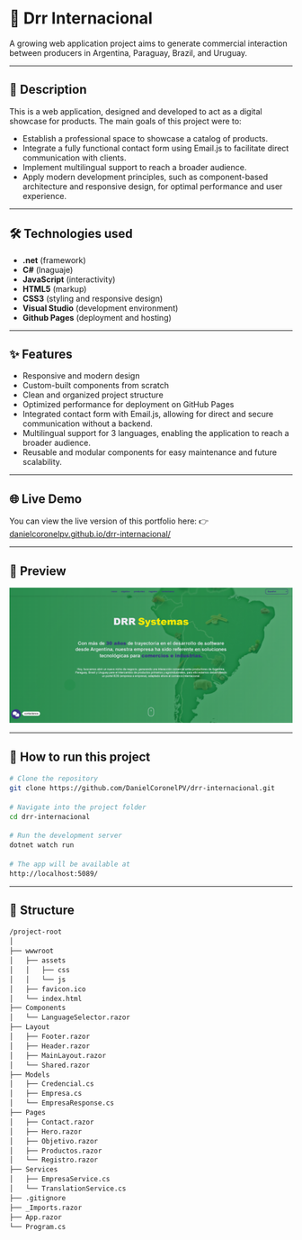# 💼 Drr Internacional

A growing web application project aims to generate commercial interaction between producers in Argentina, Paraguay, Brazil, and Uruguay. 

---

## 📌 Description
This is a web application, designed and developed to act as a digital showcase for products.
The main goals of this project were to:
- Establish a professional space to showcase a catalog of products.
- Integrate a fully functional contact form using Email.js to facilitate direct communication with clients.
- Implement multilingual support to reach a broader audience.
- Apply modern development principles, such as component-based architecture and responsive design, for optimal performance and user experience.

---

## 🛠 Technologies used
- **.net** (framework)
- **C#** (lnaguaje)
- **JavaScript** (interactivity)  
- **HTML5** (markup)  
- **CSS3** (styling and responsive design)  
- **Visual Studio** (development environment)  
- **Github Pages** (deployment and hosting)  

---

## ✨ Features
- Responsive and modern design
- Custom-built components from scratch
- Clean and organized project structure
- Optimized performance for deployment on GitHub Pages
- Integrated contact form with Email.js, allowing for direct and secure communication without a backend.
- Multilingual support for 3 languages, enabling the application to reach a broader audience.
- Reusable and modular components for easy maintenance and future scalability.

---

## 🌐 Live Demo
You can view the live version of this portfolio here:
👉 [danielcoronelpv.github.io/drr-internacional/](https://danielcoronelpv.github.io/drr-internacional/)

---

## 📸 Preview
![Hero drr-internacional Screenshot](wwwroot/assets/Screenshot-drr-internacional.png)

---

## 🚀 How to run this project
```bash
# Clone the repository
git clone https://github.com/DanielCoronelPV/drr-internacional.git

# Navigate into the project folder
cd drr-internacional

# Run the development server
dotnet watch run

# The app will be available at
http://localhost:5089/
```

---

## 📁 Structure
```bash
/project-root
│
├── wwwroot
│   ├── assets
│   │   ├── css
│   │   └── js
│   ├── favicon.ico
│   └── index.html
├── Components
│   └── LanguageSelector.razor
├── Layout
│   ├── Footer.razor
│   ├── Header.razor
│   ├── MainLayout.razor
│   └── Shared.razor
├── Models
│   ├── Credencial.cs
│   ├── Empresa.cs
│   └── EmpresaResponse.cs
├── Pages
│   ├── Contact.razor
│   ├── Hero.razor
│   ├── Objetivo.razor
│   ├── Productos.razor
│   └── Registro.razor
├── Services
│   ├── EmpresaService.cs
│   └── TranslationService.cs
├── .gitignore
├── _Imports.razor
├── App.razor
└── Program.cs
```
